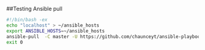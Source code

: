 ##Testing Ansible pull

```bash
#!/bin/bash -ex
echo "localhost" > ~/ansible_hosts
export ANSIBLE_HOSTS=~/ansible_hosts
ansible-pull  -C master -U https://github.com/chaunceyt/ansible-playbooks.git
exit 0
```
